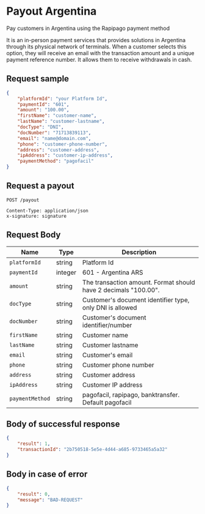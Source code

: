 # Payout Argentina

Pay customers in Argentina using the Rapipago payment method

It is an in-person payment services that provides solutions in Argentina through its physical network of terminals. When a customer selects this option, they will receive an email with the transaction amount and a unique payment reference number. It allows them to receive withdrawals in cash.

## Request sample

```json
{
    "platformId": "your Platform Id",
    "paymentId": "601",
    "amount": "100.00",
    "firstName": "customer-name",
    "lastName": "customer-lastname",
    "docType": "DNI",
    "docNumber": "71713839113",
    "email": "name@domain.com",
    "phone": "customer-phone-number",
    "address": "customer-address",
    "ipAddress": "customer-ip-address",
    "paymentMethod": "pagofacil"
}
```
## Request a payout
```http
POST /payout

Content-Type: application/json
x-signature: signature
```
## Request Body
| Name | Type | Description |
|-------------|--------|-------------------------------|
| `platformId` | string | Platform Id |
| `paymentId` | integer| 601 - Argentina ARS |
| `amount` | string | The transaction amount. Format should have 2 decimals "100.00". |
| `docType` | string | Customer's document identifier type, only DNI is allowed |
| `docNumber` | string | Customer's document identifier/number |
| `firstName` | string | Customer name |
| `lastName` | string | Customer lastname |
| `email` | string | Customer's email |
| `phone` | string | Customer phone number |
| `address` | string | Customer address |
| `ipAddress` | string | Customer IP address |
| `paymentMethod` | string | pagofacil, rapipago, banktransfer. Default pagofacil |

## Body of successful response
```json
{
    "result": 1,
    "transactionId": "2b750518-5e5e-4d44-a685-9733465a5a32"
}
```

## Body in case of error
```json
{
    "result": 0,
    "message": "BAD-REQUEST"
}
```

